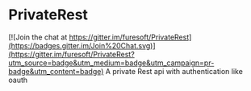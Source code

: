 # PrivateRest

[![Join the chat at https://gitter.im/furesoft/PrivateRest](https://badges.gitter.im/Join%20Chat.svg)](https://gitter.im/furesoft/PrivateRest?utm_source=badge&utm_medium=badge&utm_campaign=pr-badge&utm_content=badge)
A private Rest api with authentication like oauth
